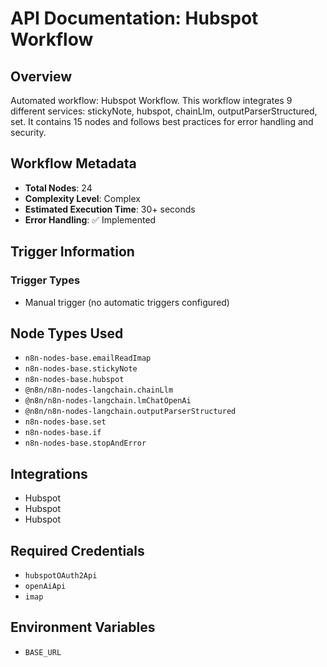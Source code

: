 # API Documentation: Hubspot Workflow

## Overview
Automated workflow: Hubspot Workflow. This workflow integrates 9 different services: stickyNote, hubspot, chainLlm, outputParserStructured, set. It contains 15 nodes and follows best practices for error handling and security.

## Workflow Metadata
- **Total Nodes**: 24
- **Complexity Level**: Complex
- **Estimated Execution Time**: 30+ seconds
- **Error Handling**: ✅ Implemented

## Trigger Information
### Trigger Types
- Manual trigger (no automatic triggers configured)

## Node Types Used
- `n8n-nodes-base.emailReadImap`
- `n8n-nodes-base.stickyNote`
- `n8n-nodes-base.hubspot`
- `@n8n/n8n-nodes-langchain.chainLlm`
- `@n8n/n8n-nodes-langchain.lmChatOpenAi`
- `@n8n/n8n-nodes-langchain.outputParserStructured`
- `n8n-nodes-base.set`
- `n8n-nodes-base.if`
- `n8n-nodes-base.stopAndError`

## Integrations
- Hubspot
- Hubspot
- Hubspot

## Required Credentials
- `hubspotOAuth2Api`
- `openAiApi`
- `imap`

## Environment Variables
- `BASE_URL`
